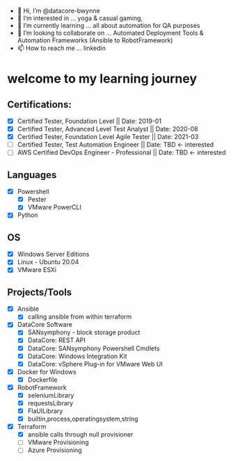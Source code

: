 - 👋 Hi, I’m @datacore-bwynne
- 👀 I’m interested in ...  yoga & casual gaming,  
- 🌱 I’m currently learning ... all about automation for QA purposes
- 💞️ I’m looking to collaborate on ... Automated Deployment Tools & Automation Frameworks (Ansible to RobotFramework)
- 📫 How to reach me ... linkedin

# welcome to my learning journey

## Certifications:
- [x] Certified Tester, Foundation Level || Date: 2019-01
- [x] Certified Tester, Advanced Level Test Analyst || Date: 2020-08
- [x] Certified Tester, Foundation Level Agile Tester  || Date: 2021-03
- [ ] Certified Tester, Test Automation Engineer || Date: TBD <- interested
- [ ] AWS Certified DevOps Engineer - Professional || Date: TBD <- interested

## Languages
- [x] Powershell
  - [x] Pester
  - [x] VMware PowerCLI
- [x] Python 

## OS
- [x] Windows Server Editions 
- [x] Linux - Ubuntu 20.04
- [x] VMware ESXi

## Projects/Tools
- [x] Ansible
  - [x] calling ansible from within terraform

- [x] DataCore Software
  - [x] SANsymphony - block storage product
  - [x] DataCore: REST API
  - [x] DataCore: SANsymphony Powershell Cmdlets
  - [x] DataCore: Windows Integration Kit
  - [x] DataCore: vSphere Plug-in for VMware Web UI

- [x] Docker for Windows
  - [x] Dockerfile

- [x] RobotFramework
  - [x] seleniumLibrary
  - [x] requestsLibrary
  - [x] FlaUILibrary
  - [x] builtin,process,operatingsystem,string

- [x] Terraform
  - [x] ansible calls through null provisioner
  - [ ] VMware Provisioning
  - [ ] Azure Provisioning

